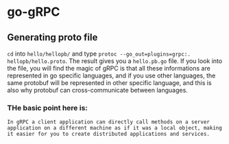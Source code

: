 # go-gRPC

## Generating proto file
``cd`` into ``hello/hellopb/`` and type ``protoc --go_out=plugins=grpc:. hellopb/hello.proto``.
The result gives you a `hello.pb.go` file. If you look into the file, you will find the magic of gRPC is that all these informations are represented in go specific languages, and if you use other languages, the same protobuf will be represented in other specific language, and this is also why protobuf can cross-communicate between languages.

### THe basic point here is:
``In gRPC a client application can directly call methods on a server application on a different machine as if it was a local object, making it easier for you to create distributed applications and services.``